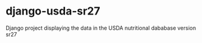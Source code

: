 # django-usda-sr27
Django project displaying the data in the USDA nutritional dababase version sr27
